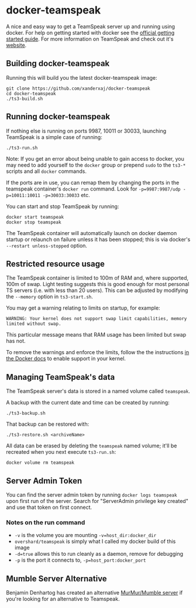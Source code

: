 # docker-teamspeak

A nice and easy way to get a TeamSpeak server up and running using docker. For
help on getting started with docker see the [official getting started guide][0].
For more information on TeamSpeak and check out it's [website][1].


## Building docker-teamspeak

Running this will build you the latest docker-teamspeak image:

    git clone https://github.com/xanderxaj/docker-teamspeak
    cd docker-teamspeak
    ./ts3-build.sh

## Running docker-teamspeak

If nothing else is running on ports 9987, 10011 or 30033, launching TeamSpeak is a
simple case of running:

    ./ts3-run.sh

Note: If you get an error about being unable to gain access to docker, you may
need to add yourself to the `docker` group or prepend `sudo` to the `ts3-*` scripts
and all `docker` commands.

If the ports are in use, you can remap them by changing the ports in the teamspeak
container's `docker run` command.  Look for `-p=9987:9987/udp -p=10011:10011
-p=30033:30033` etc.

You can start and stop TeamSpeak by running:

    docker start teamspeak
    docker stop teamspeak

The TeamSpeak container will automatically launch on docker daemon startup or relaunch on
failure unless it has been stopped; this is via docker's `--restart unless-stopped` option.

## Restricted resource usage

The TeamSpeak container is limited to 100m of RAM and, where supported, 100m of swap.  Light testing
suggests this is good enough for most personal TS servers (i.e. with less than 20 users).  This can
be adjusted by modifying the `--memory` option in `ts3-start.sh`.

You may get a warning relating to limits on startup, for example:

    WARNING: Your kernel does not support swap limit capabilities, memory limited without swap.

This particular message means that RAM usage has been limited but swap has not.

To remove the warnings and enforce the limits, follow the the instructions [in the Docker
docs][docker-memory] to enable support in your kernel.

## Managing TeamSpeak's data

The TeamSpeak server's data is stored in a named volume called `teamspeak`.

A backup with the current date and time can be created by running:

    ./ts3-backup.sh

That backup can be restored with:

    ./ts3-restore.sh <archiveName>

All data can be erased by deleting the `teamspeak` named volume; it'll be recreated when you next execute `ts3-run.sh`:

    docker volume rm teamspeak

## Server Admin Token

You can find the server admin token by running `docker logs teamspeak` upon first run of the server.
Search for "ServerAdmin privilege key created" and use that token on first connect.

### Notes on the run command

 + `-v` is the volume you are mounting `-v=host_dir:docker_dir`
 + `overshard/teamspeak` is simply what I called my docker build of this image
 + `-d=true` allows this to run cleanly as a daemon, remove for debugging
 + `-p` is the port it connects to, `-p=host_port:docker_port`

## Mumble Server Alternative

Benjamin Denhartog has created an alternative [MurMur/Mumble server][2] if you're looking for an alternative to Teamspeak.

[0]: http://www.docker.io/gettingstarted/
[1]: http://teamspeak.com/
[docker-memory]: https://docs.docker.com/engine/installation/linux/ubuntulinux/#adjust-memory-and-swap-accounting
[2]: https://github.com/bddenhartog/docker-murmur
